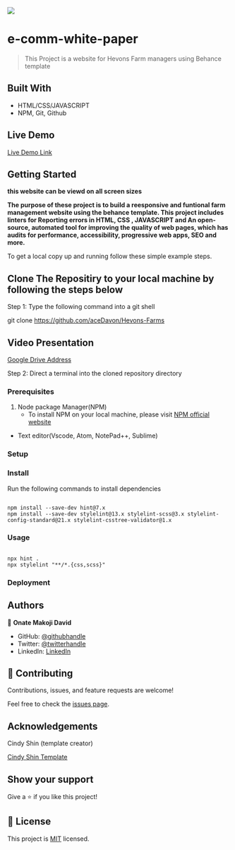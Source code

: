 ![](https://img.shields.io/badge/Microverse-blueviolet)

# e-comm-white-paper

> This Project is a website for Hevons Farm managers using Behance template

## Built With

- HTML/CSS/JAVASCRIPT
- NPM, Git, Github

## Live Demo

[Live Demo Link](https://mromachi.github.io/hevons-farm/)

## Getting Started

**this website can be viewd on all screen sizes**

**The purpose of these project is to build a reesponsive and funtional farm management website using the behance template. This project includes linters for Reporting errors in HTML, CSS , JAVASCRIPT and An open-source, automated tool for improving the quality of web pages, which has audits for performance, accessibility, progressive web apps, SEO and more.**

To get a local copy up and running follow these simple example steps.

## Clone The Repositiry to your local machine by following the steps below

Step 1: Type the following command into a git shell

git clone https://github.com/aceDavon/Hevons-Farms

## Video Presentation
[Google Drive Address](https://drive.google.com/file/d/1IOJwsEik8msAsF1YxgIkqfzCkdWTk3By/view?usp=sharing)

Step 2: Direct a terminal into the cloned repository directory

### Prerequisites

1. Node package Manager(NPM)
   - To install NPM on your local machine, please visit [ NPM official website](https://nodejs.org/en/download/)

- Text editor(Vscode, Atom, NotePad++, Sublime)

### Setup

### Install

Run the following commands to install dependencies

```

npm install --save-dev hint@7.x
npm install --save-dev stylelint@13.x stylelint-scss@3.x stylelint-config-standard@21.x stylelint-csstree-validator@1.x

```

### Usage

```

npx hint .
npx stylelint "**/*.{css,scss}"

```

### Deployment

## Authors

👤 **Onate Makoji David**

- GitHub: [@githubhandle](https://github.com/aceDavon)
- Twitter: [@twitterhandle](https://twitter.com/sharkleshevon)
- LinkedIn: [LinkedIn](https://www.linkedin.com/in/david-makoji-b6090971/)

## 🤝 Contributing

Contributions, issues, and feature requests are welcome!

Feel free to check the [issues page](../../issues/).

## Acknowledgements

Cindy Shin (template creator)

[Cindy Shin Template](https://www.behance.net/adagio07)

## Show your support

Give a ⭐️ if you like this project!

## 📝 License

This project is [MIT](./MIT.md) licensed.
